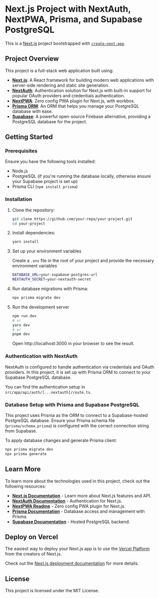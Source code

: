# Next.js Project with NextAuth, NextPWA, Prisma, and Supabase PostgreSQL

This is a [Next.js](https://nextjs.org/) project bootstrapped with [`create-next-app`](https://github.com/vercel/next.js/tree/canary/packages/create-next-app).

## Project Overview

This project is a full-stack web application built using:

- **[Next.js](https://nextjs.org/)**: A React framework for building modern web applications with server-side rendering and static site generation.
- **[NextAuth](https://next-auth.js.org/)**: Authentication solution for Next.js with built-in support for popular OAuth providers and credentials authentication.
- **[NextPWA](https://github.com/shadowwalker/next-pwa)**: Zero config PWA plugin for Next.js, with workbox.
- **[Prisma ORM](https://www.prisma.io/)**: An ORM that helps you manage your PostgreSQL database with ease.
- **[Supabase](https://supabase.com/)**: A powerful open-source Firebase alternative, providing a PostgreSQL database for the project.

## Getting Started

### Prerequisites

Ensure you have the following tools installed:

- Node.js
- PostgreSQL (if you're running the database locally, otherwise ensure your Supabase project is set up)
- Prisma CLI (`npm install prisma`)

### Installation

1. Clone the repository:

   ```bash
   git clone https://github.com/your-repo/your-project.git
   cd your-project
    ```

2. Install dependencies:
    ```bash
    yarn install
    ```
3. Set up your environment variables

    Create a ```.env``` file in the root of your project and provide the necessary environment variables

    ```bash
    DATABASE_URL=your-supabase-postgres-url
    NEXTAUTH_SECRET=your-nextauth-secret
    ```
4. Run database migrations with Prisma:

    ```bash
   npx prisma migrate dev
    ```

5. Run the development server

    ```bash
    npm run dev
    # or
    yarn dev
    # or
    pnpm dev
    ```

   Open http://localhost:3000 in your browser to see the result.

### Authentication with NextAuth

NextAuth is configured to handle authentication via credentials and OAuth providers. In this project, it is set up with Prisma ORM to connect to your Supabase PostgreSQL database.

You can find the authentication setup in ```src/app/api/auth/[...nextauth]/route.ts```.

### Database Setup with Prisma and Supabase PostgreSQL

This project uses Prisma as the ORM to connect to a Supabase-hosted PostgreSQL database. Ensure your Prisma schema file (```prisma/schema.prisma```) is configured with the correct connection string from Supabase.

To apply database changes and generate Prisma client:
 
```bash
npx prisma migrate dev
npx prisma generate
```

## Learn More

To learn more about the technologies used in this project, check out the following resources:

- **[Next.js Documentation](https://nextjs.org/docs)** - Learn more about Next.js features and API.
- **[NextAuth Documentation](https://next-auth.js.org/getting-started/introduction)** - Authentication for Next.js.
- **[NextPWA Readme](https://github.com/shadowwalker/next-pwa#zero-config-pwa-plugin-for-nextjs)** - Zero config PWA plugin for Next.js.
- **[Prisma Documentation](https://www.prisma.io/docs)** - Database access and management with Prisma.
- **[Supabase Documentation](https://supabase.com/docs)** - Hosted PostgreSQL backend.

## Deploy on Vercel

The easiest way to deploy your Next.js app is to use the [Vercel Platform](https://vercel.com/new/rcreative?utm_medium=default-template&filter=next.js&utm_source=create-next-app&utm_campaign=create-next-app-readme) from the creators of Next.js.

Check out the [Next.js deployment documentation](https://nextjs.org/docs/pages/building-your-application/deploying) for more details.

## License

This project is licensed under the MIT License.